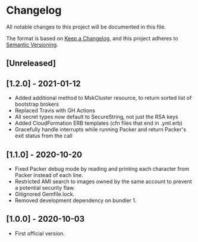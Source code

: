 # Changelog
All notable changes to this project will be documented in this file.

The format is based on [Keep a Changelog](https://keepachangelog.com/en/1.0.0/),
and this project adheres to [Semantic Versioning](https://semver.org/spec/v2.0.0.html).

## [Unreleased]

## [1.2.0] - 2021-01-12

- Added additional method to MskCluster resource, to return sorted list of bootstrap brokers
- Replaced Travis with GH Actions
- All secret types now default to SecureString, not just the RSA keys
- Added CloudFormation ERB templates (cfn files that end in .yml.erb)
- Gracefully handle interrupts while running Packer and return Packer's exit status from the call

## [1.1.0] - 2020-10-20

- Fixed Packer debug mode by reading and printing each character from Packer instead of each line.
- Restricted AMI search to images owned by the same account to prevent a potential security flaw.
- Gitignored Gemfile.lock.
- Removed development dependency on bundler 1.

## [1.0.0] - 2020-10-03

- First official version.
